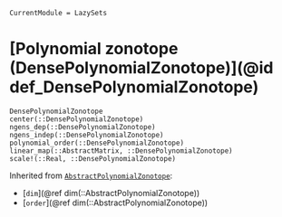 ```@meta
CurrentModule = LazySets
```

# [Polynomial zonotope (DensePolynomialZonotope)](@id def_DensePolynomialZonotope)

```@docs
DensePolynomialZonotope
center(::DensePolynomialZonotope)
ngens_dep(::DensePolynomialZonotope)
ngens_indep(::DensePolynomialZonotope)
polynomial_order(::DensePolynomialZonotope)
linear_map(::AbstractMatrix, ::DensePolynomialZonotope)
scale!(::Real, ::DensePolynomialZonotope)
```

Inherited from [`AbstractPolynomialZonotope`](@ref):
* [`dim`](@ref dim(::AbstractPolynomialZonotope))
* [`order`](@ref dim(::AbstractPolynomialZonotope))
